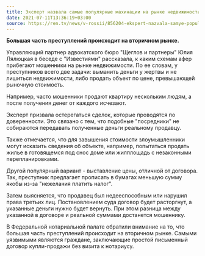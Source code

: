 ```yaml
---
title: Эксперт назвала самые популярные махинации на рынке недвижимости
date: 2021-07-11T13:36:19+03:00
source: https://ren.tv/news/v-rossii/856204-ekspert-nazvala-samye-populiarnye-makhinatsii-na-rynke-nedvizhimosti
---
```


**Большая часть преступлений происходит на вторичном рынке.**

Управляющий партнер адвокатского бюро "Щеглов и партнеры" Юлия Лялюцкая в беседе с "Известиями" рассказала, к каким схемам афер прибегают мошенники на рынке недвижимости. По ее словам, у преступников всего две задачи: выманить деньги у жертвы и не лишиться недвижимости, либо продать объект по цене, превышающей рыночную стоимость.

Например, часто мошенники продают квартиру нескольким людям, а после получения денег от каждого исчезают. 

Эксперт призвала остерегаться сделок, которые проводятся по доверенности. Это связано с тем, что подобные "посредники" не собираются передавать полученные деньги реальному продавцу.

Также отмечается, что для завышения стоимости злоумышленники могут исказить сведения об объекте, например, попытаться продать жилье в готовящемся под снос доме или жилплощадь с незаконными перепланировками.

Другой популярный вариант - выставление цены, отличной от договора. Так, преступник предлагает прописать в бумагах меньшую сумму якобы из-за "нежелания платить налог".

Затем выясняется, что продавец был недееспособным или нарушил права третьих лиц. Постановлением суда договор будет расторгнут, а указанные деньги нужно будет вернуть. При этом разница между указанной в договоре и реальной суммами достанется мошеннику.

В Федеральной нотариальной палате обратили внимание на то, что большая часть преступлений происходит на вторичном рынке. Самыми уязвимыми являются граждане, заключающие простой письменный договор купли-продажи без визита к нотариусу.